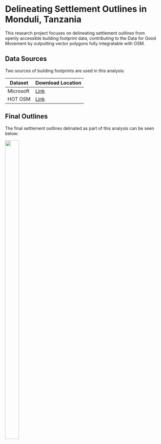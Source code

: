 # Delineating Settlement Outlines in Monduli, Tanzania #
This research project focuses on delineating settlement outlines from openly accessible building footprint data, contributing to the Data for Good Movement by outputting vector polygons fully integratable with OSM.

## Data Sources ##
Two sources of building footprints are used in this analysis:

Dataset       | Download Location
------------- | -------------
Microsoft     | [Link](https://github.com/microsoft/Uganda-Tanzania-Building-Footprints, "Link")
HOT OSM       | [Link](https://data.humdata.org/dataset/hotosm_tza_buildings, "Link")

## Final Outlines ##

The final settlement outlines delinated as part of this analysis can be seen below:

<img src=https://github.com/KKCV6/dissertation/blob/main/images/settlements.png width=30% height=50%>

